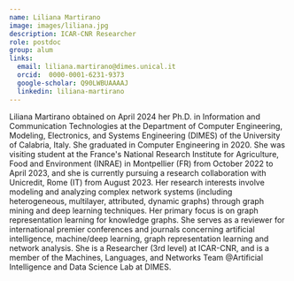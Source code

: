 ```yaml
---
name: Liliana Martirano
image: images/liliana.jpg
description: ICAR-CNR Researcher 
role: postdoc
group: alum
links:
  email: liliana.martirano@dimes.unical.it
  orcid:  0000-0001-6231-9373
  google-scholar: Q90LWBUAAAAJ
  linkedin: liliana-martirano
---
```

Liliana Martirano obtained on April 2024 her Ph.D. in Information and Communication Technologies at the Department of Computer Engineering, Modeling, Electronics, and Systems Engineering (DIMES) of the University of Calabria, Italy. She graduated in Computer Engineering in 2020. She was visiting student at the France's National Research Institute for Agriculture, Food and Environment (INRAE) in Montpellier (FR) from October 2022 to April 2023, and she is currently pursuing a research collaboration with Unicredit, Rome (IT) from August 2023. Her research interests involve modeling and analyzing complex network systems (including heterogeneous, multilayer, attributed, dynamic graphs) through graph mining and deep learning techniques. Her primary focus is on graph representation learning for knowledge graphs. She serves as a reviewer for international premier conferences and journals concerning artificial intelligence, machine/deep learning, graph representation learning and network analysis. She is a Researcher (3rd level) at ICAR-CNR, and is a member of the Machines, Languages, and Networks Team @Artificial Intelligence and Data Science Lab at DIMES. 